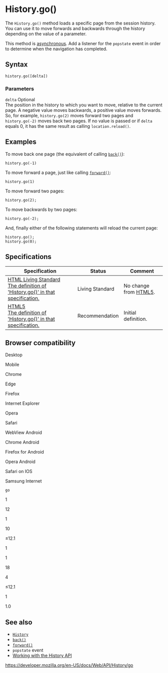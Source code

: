 History.go()
============

The `History.go()` method loads a specific page from the session history. You can use it to move forwards and backwards through the history depending on the value of a parameter.

This method is [asynchronous](https://developer.mozilla.org/en-US/docs/Glossary/Asynchronous). Add a listener for the `popstate` event in order to determine when the navigation has completed.

Syntax
------

    history.go([delta])

### Parameters

 `delta` <span class="badge inline optional">Optional</span>   
The position in the history to which you want to move, relative to the current page. A negative value moves backwards, a positive value moves forwards. So, for example, `history.go(2)` moves forward two pages and `history.go(-2)` moves back two pages. If no value is passed or if `delta` equals 0, it has the same result as calling `location.reload()`.

Examples
--------

To move back one page (the equivalent of calling [`back()`](back)):

    history.go(-1)

To move forward a page, just like calling [`forward()`](forward):

    history.go(1)

To move forward two pages:

    history.go(2);

To move backwards by two pages:

    history.go(-2);

And, finally either of the following statements will reload the current page:

    history.go();
    history.go(0);

Specifications
--------------

<table><thead><tr class="header"><th>Specification</th><th>Status</th><th>Comment</th></tr></thead><tbody><tr class="odd"><td><a href="https://html.spec.whatwg.org/multipage/history.html#dom-history-go">HTML Living Standard<br />
<span class="small">The definition of 'History.go()' in that specification.</span></a></td><td><span class="spec-living">Living Standard</span></td><td>No change from <a href="https://www.w3.org/TR/html52/">HTML5</a>.</td></tr><tr class="even"><td><a href="https://www.w3.org/TR/html52/browsers.html#dom-history-go">HTML5<br />
<span class="small">The definition of 'History.go()' in that specification.</span></a></td><td><span class="spec-rec">Recommendation</span></td><td>Initial definition.</td></tr></tbody></table>

Browser compatibility
---------------------

Desktop

Mobile

Chrome

Edge

Firefox

Internet Explorer

Opera

Safari

WebView Android

Chrome Android

Firefox for Android

Opera Android

Safari on IOS

Samsung Internet

`go`

1

12

1

10

≤12.1

1

1

18

4

≤12.1

1

1.0

See also
--------

-   [`History`](../history)
-   [`back()`](back)
-   [`forward()`](forward)
-   `popstate` event
-   [Working with the History API](../history_api/working_with_the_history_api)

<a href="https://developer.mozilla.org/en-US/docs/Web/API/History/go" class="_attribution-link">https://developer.mozilla.org/en-US/docs/Web/API/History/go</a>
